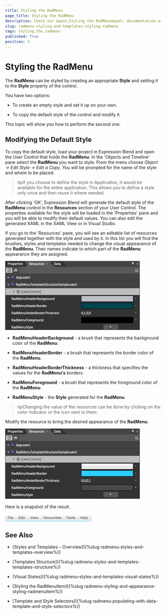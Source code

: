 ```yaml
---
title: Styling the RadMenu
page_title: Styling the RadMenu
description: Check our &quot;Styling the RadMenu&quot; documentation article for the RadMenu WPF control.
slug: radmenu-styling-and-templates-styling-radmenu
tags: styling,the,radmenu
published: True
position: 3
---
```


# Styling the RadMenu

The __RadMenu__ can be styled by creating an appropriate __Style__ and setting it to the __Style__ property of the control. 

You have two options:

* To create an empty style and set it up on your own.

* To copy the default style of the control and modify it.

This topic will show you how to perform the second one.

## Modifying the Default Style

To copy the default style, load your project in Expression Blend and open the User Control that holds the __RadMenu__. In the 'Objects and Timeline' pane select the __RadMenu__ you want to style. From the menu choose *Object -> Edit Style -> Edit a Copy*. You will be prompted for the name of the style and where to be placed.

>tipIf you choose to define the style in Application, it would be available for the entire application. This allows you to define a style only once and then reuse it where needed.

After clicking 'OK', Expression Blend will generate the default style of the __RadMenu__ control in the __Resources__ section of your User Control. The properties available for the style will be loaded in the 'Properties' pane and you will be able to modify their default values. You can also edit the generated XAML in the XAML View or in Visual Studio.

If you go to the 'Resources' pane, you will see an editable list of resources generated together with the style and used by it. In this list you will find the brushes, styles and templates needed to change the visual appearance of the __RadMenu__. Their names indicate to which part of the __RadMenu__ appearance they are assigned.

![](images/RadMenu_Styles_and_Templates_Styling_RadMenu_01.png)

* __RadMenuHeaderBackground__ - a brush that represents the background color of the __RadMenu__.

* __RadMenuHeaderBorder__ - a brush that represents the border color of the __RadMenu__.

* __RadMenuHeaderBorderThickness__ - a thickness that specifies the values for the __RadMenu's__ borders.

* __RadMenuForeground__ - a brush that represents the foreground color of the __RadMenu__.

* __RadMenuStyle__ - the __Style__ generated for the __RadMenu__.

>tipChanging the value of the resources can be done by clicking on the color indicator or the icon next to them.

Modify the resource to bring the desired appearance of the __RadMenu__. 

![](images/RadMenu_Styles_and_Templates_Styling_RadMenu_02.png)

Here is a snapshot of the result.

![](images/RadMenu_Styles_and_Templates_Styling_RadMenu_03.png)

## See Also

 * [Styles and Templates - Overview]({%slug radmenu-styles-and-templates-overview%})

 * [Templates Structure]({%slug radmenu-styles-and-templates-templates-structure%})

 * [Visual States]({%slug radmenu-styles-and-templates-visual-states%})

 * [Styling the RadMenuItem]({%slug radmenu-styling-and-appearance-styling-radmenuitem%})

 * [Template and Style Selectors]({%slug radmenu-populating-with-data-template-and-style-selectors%})
